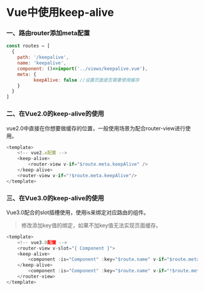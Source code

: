 # Vue中使用keep-alive

### 一、路由router添加meta配置

~~~js
const routes = [
  {
    path: '/keepalive',
    name: 'keepalive',
    component: ()=>import('../views/keepalive.vue'),
    meta: {
          keepAlive: false //设置页面是否需要使用缓存
    }
  }
]
~~~

### 二、在Vue2.0的keep-alive的使用
vue2.0中直接在你想要做缓存的位置，一般使用场景为配合router-view进行使用。
~~~js
<template>
    <!-- vue2.x配置 --> 
    <keep-alive> 
        <router-view v-if="$route.meta.keepAlive" /> 
    </keep-alive> 
    <router-view v-if="!$route.meta.keepAlive"/> 
</template>
~~~

### 三、在Vue3.0的keep-alive的使用
Vue3.0配合的slot插槽使用，使用is来绑定对应路由的组件。

> 修改添加key值的绑定，如果不加key值无法实现页面缓存。
~~~js
<template> 
    <!-- vue3.0配置 --> 
    <router-view v-slot="{ Component }"> 
    <keep-alive> 
        <component :is="Component" :key="$route.name" v-if="$route.meta.keepAlive"/> 
    </keep-alive> 
        <component :is="Component" :key="$route.name" v-if="!$route.meta.keepAlive"/> 
    </router-view> 
</template>
~~~